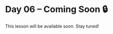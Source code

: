# Day 06 – Coming Soon 🔒

This lesson will be available soon. Stay tuned!

<!-- If you're contributing, add diagrams to: ../assets/day06.png -->
